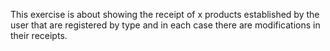 This exercise is about showing the receipt of x products established by the user that are registered by type and in each case there are modifications in their receipts. 
